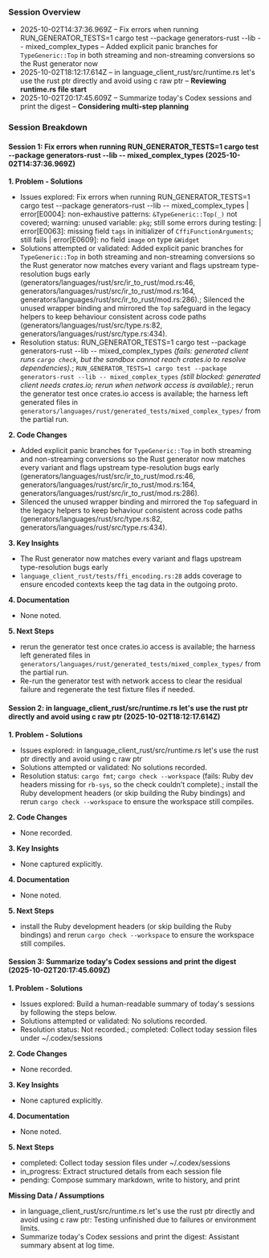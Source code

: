 ### Session Overview
- 2025-10-02T14:37:36.969Z – Fix errors when running RUN_GENERATOR_TESTS=1 cargo test --package generators-rust --lib -- mixed_complex_types – Added explicit panic branches for `TypeGeneric::Top` in both streaming and non-streaming conversions so the Rust generator now
- 2025-10-02T18:12:17.614Z – in language_client_rust/src/runtime.rs let's use the rust ptr directly and avoid using c raw ptr – **Reviewing runtime.rs file start**
- 2025-10-02T20:17:45.609Z – Summarize today's Codex sessions and print the digest – **Considering multi-step planning**

### Session Breakdown
#### Session 1: Fix errors when running RUN_GENERATOR_TESTS=1 cargo test --package generators-rust --lib -- mixed_complex_types (2025-10-02T14:37:36.969Z)

**1. Problem - Solutions**
- Issues explored: Fix errors when running RUN_GENERATOR_TESTS=1 cargo test --package generators-rust --lib -- mixed_complex_types | error[E0004]: non-exhaustive patterns: `&TypeGeneric::Top(_)` not covered; warning: unused variable: `pkg`; still some errors during testing: | error[E0063]: missing field `tags` in initializer of `CffiFunctionArguments`; still fails | error[E0609]: no field `image` on type `&Widget`
- Solutions attempted or validated: Added explicit panic branches for `TypeGeneric::Top` in both streaming and non-streaming conversions so the Rust generator now matches every variant and flags upstream type-resolution bugs early (generators/languages/rust/src/ir_to_rust/mod.rs:46, generators/languages/rust/src/ir_to_rust/mod.rs:164, generators/languages/rust/src/ir_to_rust/mod.rs:286).; Silenced the unused wrapper binding and mirrored the `Top` safeguard in the legacy helpers to keep behaviour consistent across code paths (generators/languages/rust/src/type.rs:82, generators/languages/rust/src/type.rs:434).
- Resolution status: RUN_GENERATOR_TESTS=1 cargo test --package generators-rust --lib -- mixed_complex_types *(fails: generated client runs `cargo check`, but the sandbox cannot reach crates.io to resolve dependencies).*; `RUN_GENERATOR_TESTS=1 cargo test --package generators-rust --lib -- mixed_complex_types` *(still blocked: generated client needs crates.io; rerun when network access is available).*; rerun the generator test once crates.io access is available; the harness left generated files in `generators/languages/rust/generated_tests/mixed_complex_types/` from the partial run.

**2. Code Changes**
- Added explicit panic branches for `TypeGeneric::Top` in both streaming and non-streaming conversions so the Rust generator now matches every variant and flags upstream type-resolution bugs early (generators/languages/rust/src/ir_to_rust/mod.rs:46, generators/languages/rust/src/ir_to_rust/mod.rs:164, generators/languages/rust/src/ir_to_rust/mod.rs:286).
- Silenced the unused wrapper binding and mirrored the `Top` safeguard in the legacy helpers to keep behaviour consistent across code paths (generators/languages/rust/src/type.rs:82, generators/languages/rust/src/type.rs:434).

**3. Key Insights**
- The Rust generator now matches every variant and flags upstream type-resolution bugs early
- `language_client_rust/tests/ffi_encoding.rs:28` adds coverage to ensure encoded contexts keep the tag data in the outgoing proto.

**4. Documentation**
- None noted.

**5. Next Steps**
- rerun the generator test once crates.io access is available; the harness left generated files in `generators/languages/rust/generated_tests/mixed_complex_types/` from the partial run.
- Re-run the generator test with network access to clear the residual failure and regenerate the test fixture files if needed.

#### Session 2: in language_client_rust/src/runtime.rs let's use the rust ptr directly and avoid using c raw ptr (2025-10-02T18:12:17.614Z)

**1. Problem - Solutions**
- Issues explored: in language_client_rust/src/runtime.rs let's use the rust ptr directly and avoid using c raw ptr
- Solutions attempted or validated: No solutions recorded.
- Resolution status: `cargo fmt`; `cargo check --workspace` (fails: Ruby dev headers missing for `rb-sys`, so the check couldn’t complete).; install the Ruby development headers (or skip building the Ruby bindings) and rerun `cargo check --workspace` to ensure the workspace still compiles.

**2. Code Changes**
- None recorded.

**3. Key Insights**
- None captured explicitly.

**4. Documentation**
- None noted.

**5. Next Steps**
- install the Ruby development headers (or skip building the Ruby bindings) and rerun `cargo check --workspace` to ensure the workspace still compiles.

#### Session 3: Summarize today's Codex sessions and print the digest (2025-10-02T20:17:45.609Z)

**1. Problem - Solutions**
- Issues explored: Build a human-readable summary of today's sessions by following the steps below.
- Solutions attempted or validated: No solutions recorded.
- Resolution status: Not recorded.; completed: Collect today session files under ~/.codex/sessions

**2. Code Changes**
- None recorded.

**3. Key Insights**
- None captured explicitly.

**4. Documentation**
- None noted.

**5. Next Steps**
- completed: Collect today session files under ~/.codex/sessions
- in_progress: Extract structured details from each session file
- pending: Compose summary markdown, write to history, and print

**Missing Data / Assumptions**
- in language_client_rust/src/runtime.rs let's use the rust ptr directly and avoid using c raw ptr: Testing unfinished due to failures or environment limits.
- Summarize today's Codex sessions and print the digest: Assistant summary absent at log time.
